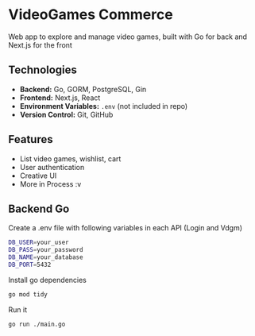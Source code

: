 # VideoGames Commerce

Web app to explore and manage video games, built with Go for back and Next.js for the front

## Technologies

- **Backend:** Go, GORM, PostgreSQL, Gin
- **Frontend:** Next.js, React
- **Environment Variables:** `.env`  (not included in repo)
- **Version Control:** Git, GitHub

## Features

- List video games, wishlist, cart
- User authentication
- Creative UI
- More in Process :v

## Backend Go

Create a .env file with following variables in each API (Login and Vdgm)
```bash
DB_USER=your_user
DB_PASS=your_password
DB_NAME=your_database
DB_PORT=5432
```

Install go dependencies
```bash
go mod tidy
```

Run it
```bash
go run ./main.go
```

